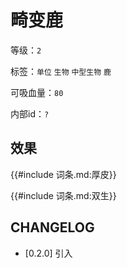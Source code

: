 # 畸变鹿

等级：`2`

标签：`单位` `生物` `中型生物` `鹿`

可吸血量：`80`

内部id：`?`

## 效果

{{#include 词条.md:厚皮}}

{{#include 词条.md:双生}}

## CHANGELOG

- [0.2.0] 引入
